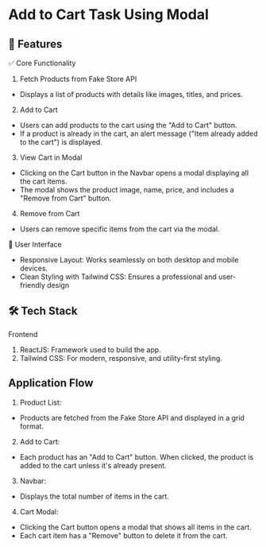 # Add to Cart Task Using Modal

## 🚀 Features
✅ Core Functionality

1. Fetch Products from Fake Store API
* Displays a list of products with details like images, titles, and prices.

2. Add to Cart
* Users can add products to the cart using the "Add to Cart" button.
* If a product is already in the cart, an alert message ("Item already added to the cart") is displayed.

3. View Cart in Modal
* Clicking on the Cart button in the Navbar opens a modal displaying all the cart items.
* The modal shows the product image, name, price, and includes a "Remove from Cart" button.

4. Remove from Cart
* Users can remove specific items from the cart via the modal.

🎨 User Interface
* Responsive Layout: Works seamlessly on both desktop and mobile devices.
* Clean Styling with Tailwind CSS: Ensures a professional and user-friendly design


## 🛠️ Tech Stack

Frontend
1. ReactJS: Framework used to build the app.
2. Tailwind CSS: For modern, responsive, and utility-first styling.



## Application Flow

1. Product List:

* Products are fetched from the Fake Store API and displayed in a grid format.

2. Add to Cart:

* Each product has an "Add to Cart" button. When clicked, the product is added to the cart unless it's already present.

3. Navbar:

* Displays the total number of items in the cart.

4. Cart Modal:

* Clicking the Cart button opens a modal that shows all items in the cart.
* Each cart item has a "Remove" button to delete it from the cart.

